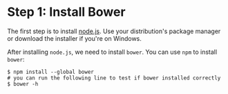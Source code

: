 # Step 1: Install Bower

The first step is to install [node.js](http://nodejs.org/). Use your 
distribution's package manager or download the installer if you're on 
Windows.

After installing `node.js`, we need to install `bower`. You can use `npm` 
to install `bower`:

```
$ npm install --global bower
# you can run the following line to test if bower installed correctly
$ bower -h
```